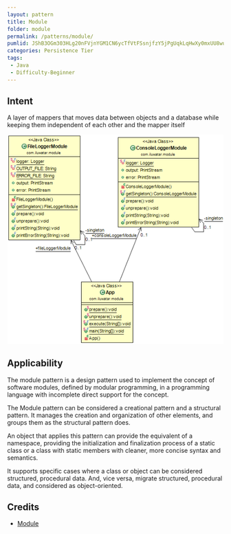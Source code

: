 ```yaml
---
layout: pattern
title: Module
folder: module
permalink: /patterns/module/
pumlid: JShB3OGm303HLg20nFVjnYGM1CN6ycTfVtFSsnjfzY5jPgUqkLqHwXy0mxUU8wuyqidQ8q4IjJqCO-QBWGOtVh5qyd5AKOmW4mT6Nu2-ZiAekapH_hkcSTNa-GC0
categories: Persistence Tier
tags:
 - Java
 - Difficulty-Beginner
---
```


## Intent
A layer of mappers that moves data between objects and a database while keeping them independent of each other and the mapper itself

![alt text](./etc/module.png "Module")

## Applicability
The module pattern is a design pattern used to implement the concept of software modules, defined by modular programming, in a programming language with incomplete direct support for the concept.

The Module pattern can be considered a creational pattern and a structural pattern. It manages the creation and organization of other elements, and groups them as the structural pattern does.

An object that applies this pattern can provide the equivalent of a namespace, providing the initialization and finalization process of a static class or a class with static members with cleaner, more concise syntax and semantics.

It supports specific cases where a class or object can be considered structured, procedural data. And, vice versa, migrate structured, procedural data, and considered as object-oriented.

## Credits

* [Module](https://en.wikipedia.org/wiki/Module_pattern)
